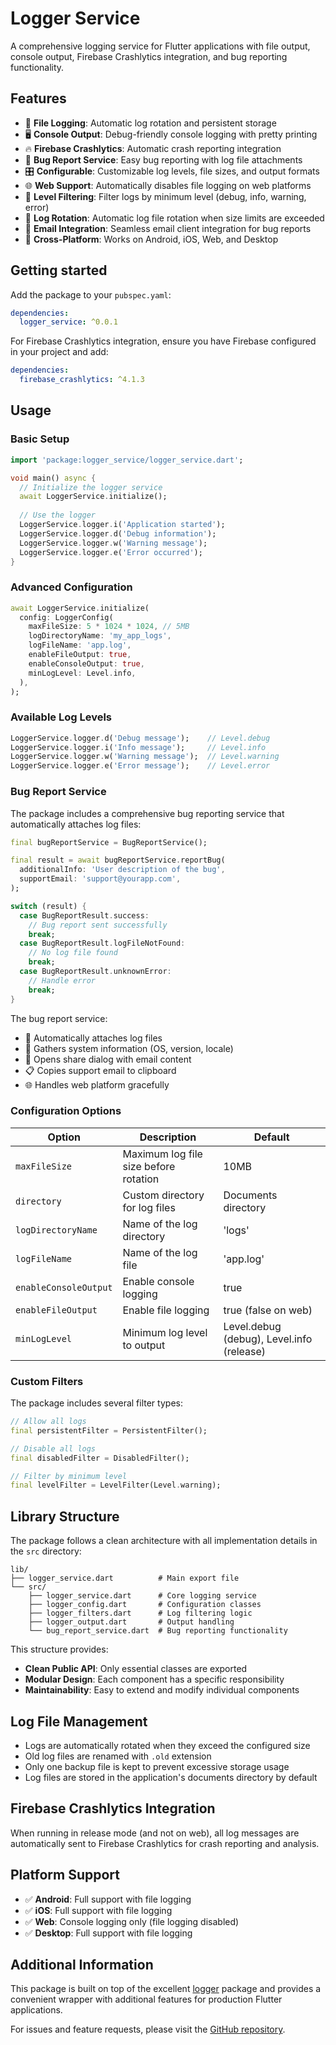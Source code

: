 # Logger Service

A comprehensive logging service for Flutter applications with file output, console output, Firebase Crashlytics integration, and bug reporting functionality.

## Features

- 📝 **File Logging**: Automatic log rotation and persistent storage
- 🖥️ **Console Output**: Debug-friendly console logging with pretty printing
- 🔥 **Firebase Crashlytics**: Automatic crash reporting integration
- 🐛 **Bug Report Service**: Easy bug reporting with log file attachments
- 🎛️ **Configurable**: Customizable log levels, file sizes, and output formats
- 🌐 **Web Support**: Automatically disables file logging on web platforms
- 🎯 **Level Filtering**: Filter logs by minimum level (debug, info, warning, error)
- 🔄 **Log Rotation**: Automatic log file rotation when size limits are exceeded
- 📧 **Email Integration**: Seamless email client integration for bug reports
- 📱 **Cross-Platform**: Works on Android, iOS, Web, and Desktop

## Getting started

Add the package to your `pubspec.yaml`:

```yaml
dependencies:
  logger_service: ^0.0.1
```

For Firebase Crashlytics integration, ensure you have Firebase configured in your project and add:

```yaml
dependencies:
  firebase_crashlytics: ^4.1.3
```

## Usage

### Basic Setup

```dart
import 'package:logger_service/logger_service.dart';

void main() async {
  // Initialize the logger service
  await LoggerService.initialize();
  
  // Use the logger
  LoggerService.logger.i('Application started');
  LoggerService.logger.d('Debug information');
  LoggerService.logger.w('Warning message');
  LoggerService.logger.e('Error occurred');
}
```

### Advanced Configuration

```dart
await LoggerService.initialize(
  config: LoggerConfig(
    maxFileSize: 5 * 1024 * 1024, // 5MB
    logDirectoryName: 'my_app_logs',
    logFileName: 'app.log',
    enableFileOutput: true,
    enableConsoleOutput: true,
    minLogLevel: Level.info,
  ),
);
```

### Available Log Levels

```dart
LoggerService.logger.d('Debug message');    // Level.debug
LoggerService.logger.i('Info message');     // Level.info
LoggerService.logger.w('Warning message');  // Level.warning
LoggerService.logger.e('Error message');    // Level.error
```

### Bug Report Service

The package includes a comprehensive bug reporting service that automatically attaches log files:

```dart
final bugReportService = BugReportService();

final result = await bugReportService.reportBug(
  additionalInfo: 'User description of the bug',
  supportEmail: 'support@yourapp.com',
);

switch (result) {
  case BugReportResult.success:
    // Bug report sent successfully
    break;
  case BugReportResult.logFileNotFound:
    // No log file found
    break;
  case BugReportResult.unknownError:
    // Handle error
    break;
}
```

The bug report service:
- 📎 Automatically attaches log files
- 📱 Gathers system information (OS, version, locale)
- 📧 Opens share dialog with email content
- 📋 Copies support email to clipboard
- 🌐 Handles web platform gracefully

### Configuration Options

| Option | Description | Default |
|--------|-------------|---------|
| `maxFileSize` | Maximum log file size before rotation | 10MB |
| `directory` | Custom directory for log files | Documents directory |
| `logDirectoryName` | Name of the log directory | 'logs' |
| `logFileName` | Name of the log file | 'app.log' |
| `enableConsoleOutput` | Enable console logging | true |
| `enableFileOutput` | Enable file logging | true (false on web) |
| `minLogLevel` | Minimum log level to output | Level.debug (debug), Level.info (release) |

### Custom Filters

The package includes several filter types:

```dart
// Allow all logs
final persistentFilter = PersistentFilter();

// Disable all logs
final disabledFilter = DisabledFilter();

// Filter by minimum level
final levelFilter = LevelFilter(Level.warning);
```

## Library Structure

The package follows a clean architecture with all implementation details in the `src` directory:

```
lib/
├── logger_service.dart          # Main export file
└── src/
    ├── logger_service.dart      # Core logging service
    ├── logger_config.dart       # Configuration classes
    ├── logger_filters.dart      # Log filtering logic
    ├── logger_output.dart       # Output handling
    └── bug_report_service.dart  # Bug reporting functionality
```

This structure provides:
- **Clean Public API**: Only essential classes are exported
- **Modular Design**: Each component has a specific responsibility
- **Maintainability**: Easy to extend and modify individual components

## Log File Management

- Logs are automatically rotated when they exceed the configured size
- Old log files are renamed with `.old` extension
- Only one backup file is kept to prevent excessive storage usage
- Log files are stored in the application's documents directory by default

## Firebase Crashlytics Integration

When running in release mode (and not on web), all log messages are automatically sent to Firebase Crashlytics for crash reporting and analysis.

## Platform Support

- ✅ **Android**: Full support with file logging
- ✅ **iOS**: Full support with file logging  
- ✅ **Web**: Console logging only (file logging disabled)
- ✅ **Desktop**: Full support with file logging

## Additional Information

This package is built on top of the excellent [logger](https://pub.dev/packages/logger) package and provides a convenient wrapper with additional features for production Flutter applications.

For issues and feature requests, please visit the [GitHub repository](https://github.com/your-username/logger_service).
